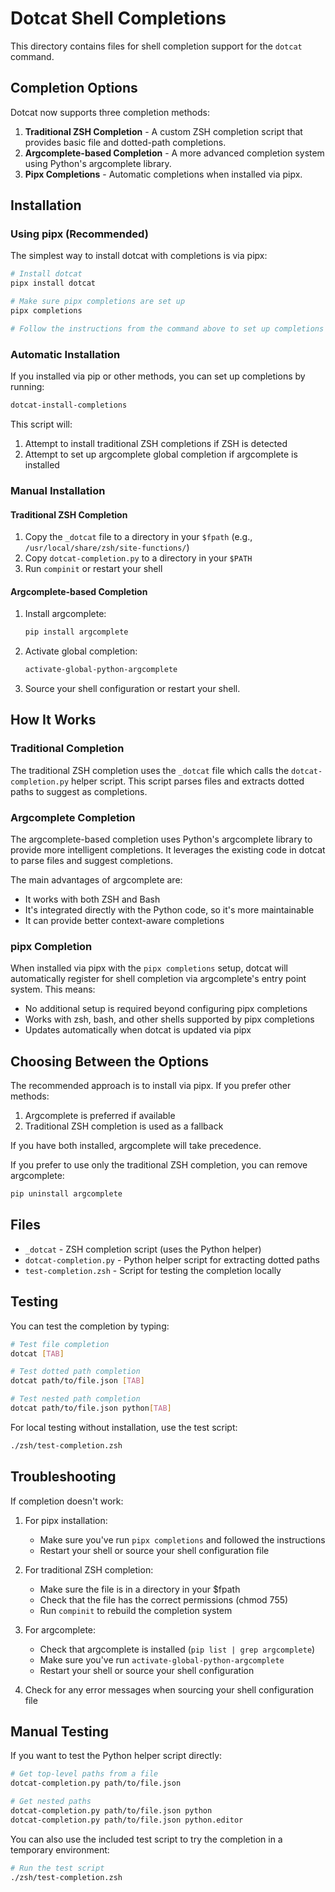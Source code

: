 # Dotcat Shell Completions

This directory contains files for shell completion support for the `dotcat`
command.

## Completion Options

Dotcat now supports three completion methods:

1. **Traditional ZSH Completion** - A custom ZSH completion script that provides
   basic file and dotted-path completions.
2. **Argcomplete-based Completion** - A more advanced completion system using
   Python's argcomplete library.
3. **Pipx Completions** - Automatic completions when installed via pipx.

## Installation

### Using pipx (Recommended)

The simplest way to install dotcat with completions is via pipx:

```bash
# Install dotcat
pipx install dotcat

# Make sure pipx completions are set up
pipx completions

# Follow the instructions from the command above to set up completions for your shell
```

### Automatic Installation

If you installed via pip or other methods, you can set up completions by
running:

```bash
dotcat-install-completions
```

This script will:

1. Attempt to install traditional ZSH completions if ZSH is detected
2. Attempt to set up argcomplete global completion if argcomplete is installed

### Manual Installation

#### Traditional ZSH Completion

1. Copy the `_dotcat` file to a directory in your `$fpath` (e.g.,
   `/usr/local/share/zsh/site-functions/`)
2. Copy `dotcat-completion.py` to a directory in your `$PATH`
3. Run `compinit` or restart your shell

#### Argcomplete-based Completion

1. Install argcomplete:

   ```bash
   pip install argcomplete
   ```

2. Activate global completion:

   ```bash
   activate-global-python-argcomplete
   ```

3. Source your shell configuration or restart your shell.

## How It Works

### Traditional Completion

The traditional ZSH completion uses the `_dotcat` file which calls the
`dotcat-completion.py` helper script. This script parses files and extracts
dotted paths to suggest as completions.

### Argcomplete Completion

The argcomplete-based completion uses Python's argcomplete library to provide
more intelligent completions. It leverages the existing code in dotcat to parse
files and suggest completions.

The main advantages of argcomplete are:

- It works with both ZSH and Bash
- It's integrated directly with the Python code, so it's more maintainable
- It can provide better context-aware completions

### pipx Completion

When installed via pipx with the `pipx completions` setup, dotcat will
automatically register for shell completion via argcomplete's entry point
system. This means:

- No additional setup is required beyond configuring pipx completions
- Works with zsh, bash, and other shells supported by pipx completions
- Updates automatically when dotcat is updated via pipx

## Choosing Between the Options

The recommended approach is to install via pipx. If you prefer other methods:

1. Argcomplete is preferred if available
2. Traditional ZSH completion is used as a fallback

If you have both installed, argcomplete will take precedence.

If you prefer to use only the traditional ZSH completion, you can remove
argcomplete:

```bash
pip uninstall argcomplete
```

## Files

- `_dotcat` - ZSH completion script (uses the Python helper)
- `dotcat-completion.py` - Python helper script for extracting dotted paths
- `test-completion.zsh` - Script for testing the completion locally

## Testing

You can test the completion by typing:

```bash
# Test file completion
dotcat [TAB]

# Test dotted path completion
dotcat path/to/file.json [TAB]

# Test nested path completion
dotcat path/to/file.json python[TAB]
```

For local testing without installation, use the test script:

```bash
./zsh/test-completion.zsh
```

## Troubleshooting

If completion doesn't work:

1. For pipx installation:

   - Make sure you've run `pipx completions` and followed the instructions
   - Restart your shell or source your shell configuration file

2. For traditional ZSH completion:

   - Make sure the file is in a directory in your $fpath
   - Check that the file has the correct permissions (chmod 755)
   - Run `compinit` to rebuild the completion system

3. For argcomplete:

   - Check that argcomplete is installed (`pip list | grep argcomplete`)
   - Make sure you've run `activate-global-python-argcomplete`
   - Restart your shell or source your shell configuration

4. Check for any error messages when sourcing your shell configuration file

## Manual Testing

If you want to test the Python helper script directly:

```bash
# Get top-level paths from a file
dotcat-completion.py path/to/file.json

# Get nested paths
dotcat-completion.py path/to/file.json python
dotcat-completion.py path/to/file.json python.editor
```

You can also use the included test script to try the completion in a temporary
environment:

```bash
# Run the test script
./zsh/test-completion.zsh
```
